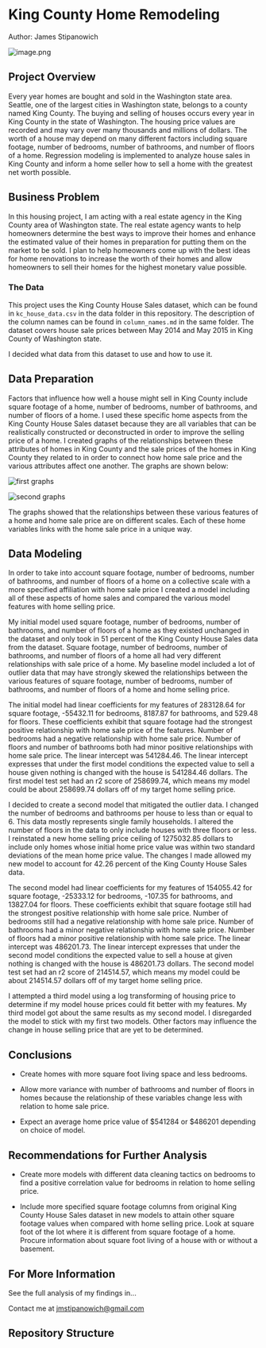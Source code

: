 # King County Home Remodeling

Author: James Stipanowich

![image.png](Images/kingcounty.jpg)


## Project Overview

Every year homes are bought and sold in the Washington state area. Seattle, one of the largest cities in Washington state, belongs to a county named King County. The buying and selling of houses occurs every year in King County in the state of Washington. The housing price values are recorded and may vary over many thousands and millions of dollars. The worth of a house may depend on many different factors including square footage, number of bedrooms, number of bathrooms, and number of floors of a home. Regression modeling is implemented to analyze house sales in King County and inform a home seller how to sell a home with the greatest net worth possible.

## Business Problem

In this housing project, I am acting with a real estate agency in the King County area of Washington state. The real estate agency wants to help homeowners determine the best ways to improve their homes and enhance the estimated value of their homes in preparation for putting them on the market to be sold. I plan to help homeowners come up with the best ideas for home renovations to increase the worth of their homes and allow homeowners to sell their homes for the highest monetary value possible.

### The Data

This project uses the King County House Sales dataset, which can be found in  `kc_house_data.csv` in the data folder in this repository. The description of the column names can be found in `column_names.md` in the same folder. The dataset covers house sale prices between May 2014 and May 2015 in King County of Washington state.

I decided what data from this dataset to use and how to use it. 

## Data Preparation

Factors that influence how well a house might sell in King County include square footage of a home, number of bedrooms, number of bathrooms, and number of floors of a home. I used these specific home aspects from the King County House Sales dataset because they are all variables that can be realistically constructed or deconstructed in order to improve the selling price of a home. I created graphs of the relationships between these attributes of homes in King County and the sale prices of the homes in King County they related to in order to connect how home sale price and the various attributes affect one another. The graphs are shown below:

![first graphs](Images/firsttwographshousing.png)

![second graphs](Images/secondtwographshousing.png)


The graphs showed that the relationships between these various features of a home and home sale price are on different scales. Each of these home variables links with the home sale price in a unique way.

## Data Modeling

In order to take into account square footage, number of bedrooms, number of bathrooms, and number of floors of a home on a collective scale with a more specified affiliation with home sale price I created a model including all of these aspects of home sales and compared the various model features with home selling price.

My initial model used square footage, number of bedrooms, number of bathrooms, and number of floors of a home as they existed unchanged in the dataset and only took in 51 percent of the King County House Sales data from the dataset. Square footage, number of bedrooms, number of bathrooms, and number of floors of a home all had very different relationships with sale price of a home. My baseline model included a lot of outlier data that may have strongly skewed the relationships between the various features of square footage, number of bedrooms, number of bathrooms, and number of floors of a home and home selling price. 

The initial model had linear coefficients for my features of 283128.64 for square footage, -55432.11 for bedrooms, 8187.87 for bathrooms, and 529.48 for floors. These coefficients exhibit that square footage had the strongest positive relationship with home sale price of the features. Number of bedrooms had a negative relationship with home sale price. Number of floors and number of bathrooms both had minor positive relationships with home sale price. The linear intercept was 541284.46. The linear intercept expresses that under the first model conditions the expected value to sell a house given nothing is changed with the house is 541284.46 dollars. The first model test set had an r2 score of 258699.74, which means my model could be about 258699.74 dollars off of my target home selling price.

I decided to create a second model that mitigated the outlier data. I changed the number of bedrooms and bathrooms per house to less than or equal to 6. This data mostly represents single family households. I altered the number of floors in the data to only include houses with three floors or less. I reinstated a new home selling price ceiling of 1275032.85 dollars to include only homes whose initial home price value was within two standard deviations of the mean home price value. The changes I made allowed my new model to account for 42.26 percent of the King County House Sales data.

The second model had linear coefficients for my features of 154055.42 for square footage, -25333.12 for bedrooms, -107.35 for bathrooms, and 13827.04 for floors. These coefficients exhibit that square footage still had the strongest positive relationship with home sale price. Number of bedrooms still had a negative relationship with home sale price.  Number of bathrooms had a minor negative relationship with home sale price. Number of floors had a minor positive relationship with home sale price. The linear intercept was 486201.73. The linear intercept expresses that under the second model conditions the expected value to sell a house at given nothing is changed with the house is 486201.73 dollars. The second model test set had an r2 score of 214514.57, which means my model could be about 214514.57 dollars off of my target home selling price.

I attempted a third model using a log transforming of housing price to determine if my model house prices could fit better with my features. My third model got about the same results as my second model. I disregarded the model to stick with my first two models. Other factors may influence the change in house selling price that are yet to be determined.

## Conclusions

- Create homes with more square foot living space and less bedrooms.

- Allow more variance with number of bathrooms and number of floors in homes because the relationship of these variables change less with relation to home sale price.

- Expect an average home price value of $541284 or $486201 depending on choice of model.

## Recommendations for Further Analysis

- Create more models with different data cleaning tactics on bedrooms to find a positive correlation value for bedrooms in relation to home selling price.

- Include more specified square footage columns from original King County House Sales dataset in new models to attain other square footage values when compared with home selling price. Look at square foot of the lot where it is different from square footage of a home. Procure information about square foot living of a house with or without a basement.

## For More Information

See the full analysis of my findings in...

Contact me at jmstipanowich@gmail.com

## Repository Structure


